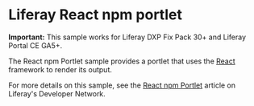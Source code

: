 # Liferay React npm portlet

**Important:** This sample works for Liferay DXP Fix Pack 30+ and Liferay Portal
CE GA5+.

The React npm Portlet sample provides a portlet that uses the
[React](https://reactjs.org/) framework to render its output.

For more details on this sample, see the
[React npm Portlet](https://dev.liferay.com/develop/reference/-/knowledge_base/7-0/react-npm-portlet)
article on Liferay's Developer Network.
